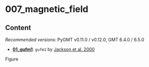 # 007_magnetic_field

## Content

_Recommended versions_: PyGMT v0.11.0 / v0.12.0, GMT 6.4.0 / 6.5.0

- **[01_gufm1](https://github.com/yvonnefroehlich/GMT_PyGMT_plotting/tree/main/007_magnetic_field/01_gufm1)**: `gufm1` by [Jackson et al. 2000](https://www.jstor.org/stable/2666741)

Figure
